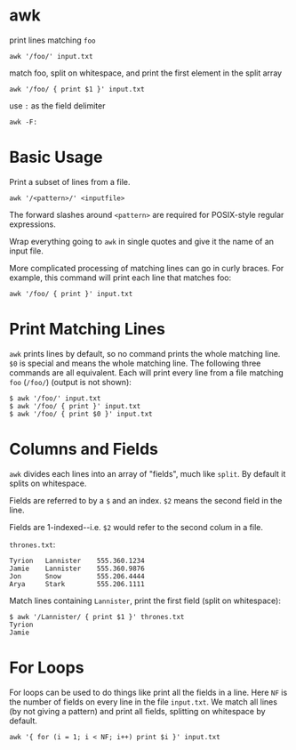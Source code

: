# awk

print lines matching `foo`

    awk '/foo/' input.txt


match foo, split on whitespace, and print the first element in the split array

    awk '/foo/ { print $1 }' input.txt


use `:` as the field delimiter

    awk -F:



# Basic Usage

Print a subset of lines from a file. 

    awk '/<pattern>/' <inputfile>

    
The forward slashes around `<pattern>` are required for POSIX-style regular
expressions.

Wrap everything going to `awk` in single quotes and give it the name of an
input file.

More complicated processing of matching lines can go in curly braces. For
example, this command will print each line that matches foo:

    awk '/foo/ { print }' input.txt

    

# Print Matching Lines

`awk` prints lines by default, so no command prints the whole matching line.
`$0` is special and means the whole matching line. The following three commands
are all equivalent. Each will print every line from a file matching `foo`
(`/foo/`) (output is not shown):

    $ awk '/foo/' input.txt
    $ awk '/foo/ { print }' input.txt
    $ awk '/foo/ { print $0 }' input.txt



# Columns and Fields

`awk` divides each lines into an array of "fields", much like `split`. By
default it splits on whitespace.

Fields are referred to by a `$` and an index. `$2` means the second field in
the line.

Fields are 1-indexed--i.e. `$2` would refer to the second colum in a file.

`thrones.txt`:

    Tyrion   Lannister    555.360.1234
    Jamie    Lannister    555.360.9876
    Jon      Snow         555.206.4444
    Arya     Stark        555.206.1111


Match lines containing `Lannister`, print the first field (split on
whitespace):

    $ awk '/Lannister/ { print $1 }' thrones.txt
    Tyrion
    Jamie



# For Loops

For loops can be used to do things like print all the fields in a line. Here 
`NF` is the number of fields on every line in the file `input.txt`. We match
all lines (by not giving a pattern) and print all fields, splitting on
whitespace by default.

    awk '{ for (i = 1; i < NF; i++) print $i }' input.txt


